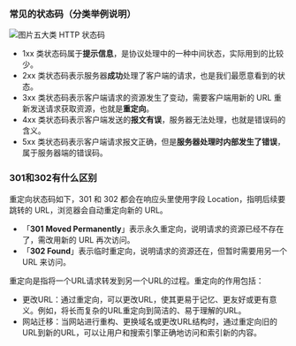 ### 常见的状态码（分类举例说明）

![图片](D:/%E6%96%87%E4%BB%B6/typora%E5%9B%BE%E7%89%87/640.webp)五大类 HTTP 状态码

- 1xx 类状态码属于**提示信息**，是协议处理中的一种中间状态，实际用到的比较少。
- 2xx 类状态码表示服务器**成功**处理了客户端的请求，也是我们最愿意看到的状态。
- 3xx 类状态码表示客户端请求的资源发生了变动，需要客户端用新的 URL 重新发送请求获取资源，也就是**重定向**。
- 4xx 类状态码表示客户端发送的**报文有误**，服务器无法处理，也就是错误码的含义。
- 5xx 类状态码表示客户端请求报文正确，但是**服务器处理时内部发生了错误**，属于服务器端的错误码。

### 301和302有什么区别

重定向状态码如下，301 和 302 都会在响应头里使用字段 Location，指明后续要跳转的 URL，浏览器会自动重定向新的 URL。

- 「**301 Moved Permanently**」表示永久重定向，说明请求的资源已经不存在了，需改用新的 URL 再次访问。
- 「**302 Found**」表示临时重定向，说明请求的资源还在，但暂时需要用另一个 URL 来访问。

重定向是指将一个URL请求转发到另一个URL的过程。重定向的作用包括：

- 更改URL：通过重定向，可以更改URL，使其更易于记忆、更友好或更有意义。例如，将长而复杂的URL重定向到简洁的、易于理解的URL。
- 网站迁移：当网站进行重构、更换域名或更改URL结构时，通过重定向旧的URL到新的URL，可以让用户和搜索引擎正确地访问和索引新的内容。